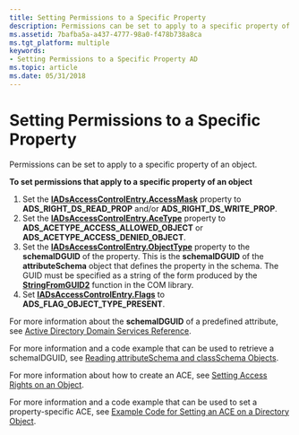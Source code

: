 ```yaml
---
title: Setting Permissions to a Specific Property
description: Permissions can be set to apply to a specific property of an object.
ms.assetid: 7bafba5a-a437-4777-98a0-f478b738a8ca
ms.tgt_platform: multiple
keywords:
- Setting Permissions to a Specific Property AD
ms.topic: article
ms.date: 05/31/2018
---
```


# Setting Permissions to a Specific Property

Permissions can be set to apply to a specific property of an object.

**To set permissions that apply to a specific property of an object**

1.  Set the [**IADsAccessControlEntry.AccessMask**](https://docs.microsoft.com/windows/desktop/ADSI/iadsaccesscontrolentry-property-methods) property to **ADS\_RIGHT\_DS\_READ\_PROP** and/or **ADS\_RIGHT\_DS\_WRITE\_PROP**.
2.  Set the [**IADsAccessControlEntry.AceType**](https://docs.microsoft.com/windows/desktop/ADSI/iadsaccesscontrolentry-property-methods) property to **ADS\_ACETYPE\_ACCESS\_ALLOWED\_OBJECT** or **ADS\_ACETYPE\_ACCESS\_DENIED\_OBJECT**.
3.  Set the [**IADsAccessControlEntry.ObjectType**](https://docs.microsoft.com/windows/desktop/ADSI/iadsaccesscontrolentry-property-methods) property to the **schemaIDGUID** of the property. This is the **schemaIDGUID** of the **attributeSchema** object that defines the property in the schema. The GUID must be specified as a string of the form produced by the [**StringFromGUID2**](https://msdn.microsoft.com/library/ms683893(v=VS.85).aspx) function in the COM library.
4.  Set [**IADsAccessControlEntry.Flags**](https://docs.microsoft.com/windows/desktop/ADSI/iadsaccesscontrolentry-property-methods) to **ADS\_FLAG\_OBJECT\_TYPE\_PRESENT**.

For more information about the **schemaIDGUID** of a predefined attribute, see [Active Directory Domain Services Reference](active-directory-domain-services-reference.md).

For more information and a code example that can be used to retrieve a schemaIDGUID, see [Reading attributeSchema and classSchema Objects](reading-attributeschema-and-classschema-objects.md).

For more information about how to create an ACE, see [Setting Access Rights on an Object](setting-access-rights-on-an-object.md).

For more information and a code example that can be used to set a property-specific ACE, see [Example Code for Setting an ACE on a Directory Object](example-code-for-setting-an-ace-on-a-directory-object.md).

 

 




